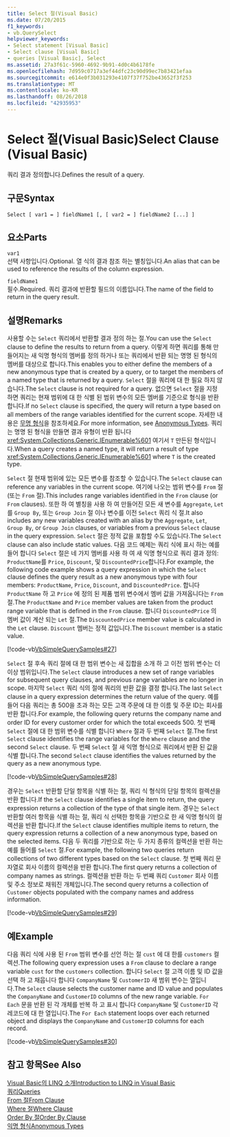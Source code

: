 ```yaml
---
title: Select 절(Visual Basic)
ms.date: 07/20/2015
f1_keywords:
- vb.QuerySelect
helpviewer_keywords:
- Select statement [Visual Basic]
- Select clause [Visual Basic]
- queries [Visual Basic], Select
ms.assetid: 27a3f61c-5960-4692-9b91-4d0c4b6178fe
ms.openlocfilehash: 7d959c0717a3ef44dfc23c90d99ec7b83421efaa
ms.sourcegitcommit: e614e0f3b031293e4107f37f752be43652f3f253
ms.translationtype: MT
ms.contentlocale: ko-KR
ms.lasthandoff: 08/26/2018
ms.locfileid: "42935953"
---
```

# <a name="select-clause-visual-basic"></a><span data-ttu-id="89e3d-102">Select 절(Visual Basic)</span><span class="sxs-lookup"><span data-stu-id="89e3d-102">Select Clause (Visual Basic)</span></span>
<span data-ttu-id="89e3d-103">쿼리 결과 정의합니다.</span><span class="sxs-lookup"><span data-stu-id="89e3d-103">Defines the result of a query.</span></span>  
  
## <a name="syntax"></a><span data-ttu-id="89e3d-104">구문</span><span class="sxs-lookup"><span data-stu-id="89e3d-104">Syntax</span></span>  
  
```  
Select [ var1 = ] fieldName1 [, [ var2 = ] fieldName2 [...] ]  
```  
  
## <a name="parts"></a><span data-ttu-id="89e3d-105">요소</span><span class="sxs-lookup"><span data-stu-id="89e3d-105">Parts</span></span>  
 `var1`  
 <span data-ttu-id="89e3d-106">선택 사항입니다.</span><span class="sxs-lookup"><span data-stu-id="89e3d-106">Optional.</span></span> <span data-ttu-id="89e3d-107">열 식의 결과 참조 하는 별칭입니다.</span><span class="sxs-lookup"><span data-stu-id="89e3d-107">An alias that can be used to reference the results of the column expression.</span></span>  
  
 `fieldName1`  
 <span data-ttu-id="89e3d-108">필수.</span><span class="sxs-lookup"><span data-stu-id="89e3d-108">Required.</span></span> <span data-ttu-id="89e3d-109">쿼리 결과에 반환할 필드의 이름입니다.</span><span class="sxs-lookup"><span data-stu-id="89e3d-109">The name of the field to return in the query result.</span></span>  
  
## <a name="remarks"></a><span data-ttu-id="89e3d-110">설명</span><span class="sxs-lookup"><span data-stu-id="89e3d-110">Remarks</span></span>  
 <span data-ttu-id="89e3d-111">사용할 수는 `Select` 쿼리에서 반환할 결과 정의 하는 절.</span><span class="sxs-lookup"><span data-stu-id="89e3d-111">You can use the `Select` clause to define the results to return from a query.</span></span> <span data-ttu-id="89e3d-112">이렇게 하면 쿼리를 통해 만들어지는 새 익명 형식의 멤버를 정의 하거나 또는 쿼리에서 반환 되는 명명 된 형식의 멤버를 대상으로 합니다.</span><span class="sxs-lookup"><span data-stu-id="89e3d-112">This enables you to either define the members of a new anonymous type that is created by a query, or to target the members of a named type that is returned by a query.</span></span> <span data-ttu-id="89e3d-113">`Select` 절을 쿼리에 대 한 필요 하지 않습니다.</span><span class="sxs-lookup"><span data-stu-id="89e3d-113">The `Select` clause is not required for a query.</span></span> <span data-ttu-id="89e3d-114">없으면 `Select` 절을 지정 하면 쿼리는 현재 범위에 대 한 식별 된 범위 변수의 모든 멤버를 기준으로 형식을 반환 합니다.</span><span class="sxs-lookup"><span data-stu-id="89e3d-114">If no `Select` clause is specified, the query will return a type based on all members of the range variables identified for the current scope.</span></span> <span data-ttu-id="89e3d-115">자세한 내용은 [무명 형식](../../../visual-basic/programming-guide/language-features/objects-and-classes/anonymous-types.md)을 참조하세요.</span><span class="sxs-lookup"><span data-stu-id="89e3d-115">For more information, see [Anonymous Types](../../../visual-basic/programming-guide/language-features/objects-and-classes/anonymous-types.md).</span></span> <span data-ttu-id="89e3d-116">쿼리는 명명 된 형식을 만들면 결과 유형이 반환 됩니다 <xref:System.Collections.Generic.IEnumerable%601> 여기서 `T` 만든된 형식입니다.</span><span class="sxs-lookup"><span data-stu-id="89e3d-116">When a query creates a named type, it will return a result of type <xref:System.Collections.Generic.IEnumerable%601> where `T` is the created type.</span></span>  
  
 <span data-ttu-id="89e3d-117">`Select` 절 현재 범위에 있는 모든 변수를 참조할 수 있습니다.</span><span class="sxs-lookup"><span data-stu-id="89e3d-117">The `Select` clause can reference any variables in the current scope.</span></span> <span data-ttu-id="89e3d-118">여기에 나오는 범위 변수를 `From` 절 (또는 `From` 절).</span><span class="sxs-lookup"><span data-stu-id="89e3d-118">This includes range variables identified in the `From` clause (or `From` clauses).</span></span> <span data-ttu-id="89e3d-119">또한 하 여 별칭을 사용 하 여 만들어진 모든 새 변수를 `Aggregate`, `Let`를 `Group By`, 또는 `Group Join` 절 이나 변수를 이전 `Select` 쿼리 식 절.</span><span class="sxs-lookup"><span data-stu-id="89e3d-119">It also includes any new variables created with an alias by the `Aggregate`, `Let`, `Group By`, or `Group Join` clauses, or variables from a previous `Select` clause in the query expression.</span></span> <span data-ttu-id="89e3d-120">`Select` 절은 정적 값을 포함할 수도 있습니다.</span><span class="sxs-lookup"><span data-stu-id="89e3d-120">The `Select` clause can also include static values.</span></span> <span data-ttu-id="89e3d-121">다음 코드 예제는 쿼리 식에 표시 하는 예를 들어 합니다 `Select` 절은 네 가지 멤버를 사용 하 여 새 익명 형식으로 쿼리 결과 정의: `ProductName`를 `Price`, `Discount`, 및 `DiscountedPrice`합니다.</span><span class="sxs-lookup"><span data-stu-id="89e3d-121">For example, the following code example shows a query expression in which the `Select` clause defines the query result as a new anonymous type with four members: `ProductName`, `Price`, `Discount`, and `DiscountedPrice`.</span></span> <span data-ttu-id="89e3d-122">합니다 `ProductName` 하 고 `Price` 에 정의 된 제품 범위 변수에서 멤버 값을 가져옵니다는 `From` 절.</span><span class="sxs-lookup"><span data-stu-id="89e3d-122">The `ProductName` and `Price` member values are taken from the product range variable that is defined in the `From` clause.</span></span> <span data-ttu-id="89e3d-123">합니다 `DiscountedPrice` 의 멤버 값이 계산 되는 `Let` 절.</span><span class="sxs-lookup"><span data-stu-id="89e3d-123">The `DiscountedPrice` member value is calculated in the `Let` clause.</span></span> <span data-ttu-id="89e3d-124">`Discount` 멤버는 정적 값입니다.</span><span class="sxs-lookup"><span data-stu-id="89e3d-124">The `Discount` member is a static value.</span></span>  
  
 [!code-vb[VbSimpleQuerySamples#27](../../../visual-basic/language-reference/queries/codesnippet/VisualBasic/select-clause_1.vb)]  
  
 <span data-ttu-id="89e3d-125">`Select` 절 후속 쿼리 절에 대 한 범위 변수는 새 집합을 소개 하 고 이전 범위 변수는 더 이상 범위입니다.</span><span class="sxs-lookup"><span data-stu-id="89e3d-125">The `Select` clause introduces a new set of range variables for subsequent query clauses, and previous range variables are no longer in scope.</span></span> <span data-ttu-id="89e3d-126">마지막 `Select` 쿼리 식의 절에 쿼리의 반환 값을 결정 합니다.</span><span class="sxs-lookup"><span data-stu-id="89e3d-126">The last `Select` clause in a query expression determines the return value of the query.</span></span> <span data-ttu-id="89e3d-127">예를 들어 다음 쿼리는 총 500을 초과 하는 모든 고객 주문에 대 한 이름 및 주문 ID는 회사를 반환 합니다.</span><span class="sxs-lookup"><span data-stu-id="89e3d-127">For example, the following query returns the company name and order ID for every customer order for which the total exceeds 500.</span></span> <span data-ttu-id="89e3d-128">첫 번째 `Select` 절에 대 한 범위 변수를 식별 합니다 `Where` 절과 두 번째 `Select` 절.</span><span class="sxs-lookup"><span data-stu-id="89e3d-128">The first `Select` clause identifies the range variables for the `Where` clause and the second `Select` clause.</span></span> <span data-ttu-id="89e3d-129">두 번째 `Select` 절 새 익명 형식으로 쿼리에서 반환 된 값을 식별 합니다.</span><span class="sxs-lookup"><span data-stu-id="89e3d-129">The second `Select` clause identifies the values returned by the query as a new anonymous type.</span></span>  
  
 [!code-vb[VbSimpleQuerySamples#28](../../../visual-basic/language-reference/queries/codesnippet/VisualBasic/select-clause_2.vb)]  
  
 <span data-ttu-id="89e3d-130">경우는 `Select` 반환할 단일 항목을 식별 하는 절, 쿼리 식 형식의 단일 항목의 컬렉션을 반환 합니다.</span><span class="sxs-lookup"><span data-stu-id="89e3d-130">If the `Select` clause identifies a single item to return, the query expression returns a collection of the type of that single item.</span></span> <span data-ttu-id="89e3d-131">경우는 `Select` 반환할 여러 항목을 식별 하는 절, 쿼리 식 선택한 항목을 기반으로 한 새 익명 형식의 컬렉션을 반환 합니다.</span><span class="sxs-lookup"><span data-stu-id="89e3d-131">If the `Select` clause identifies multiple items to return, the query expression returns a collection of a new anonymous type, based on the selected items.</span></span> <span data-ttu-id="89e3d-132">다음 두 쿼리를 기반으로 하는 두 가지 종류의 컬렉션을 반환 하는 예를 들어를 `Select` 절.</span><span class="sxs-lookup"><span data-stu-id="89e3d-132">For example, the following two queries return collections of two different types based on the `Select` clause.</span></span> <span data-ttu-id="89e3d-133">첫 번째 쿼리 문자열로 회사 이름의 컬렉션을 반환 합니다.</span><span class="sxs-lookup"><span data-stu-id="89e3d-133">The first query returns a collection of company names as strings.</span></span> <span data-ttu-id="89e3d-134">컬렉션을 반환 하는 두 번째 쿼리 `Customer` 회사 이름 및 주소 정보로 채워진 개체입니다.</span><span class="sxs-lookup"><span data-stu-id="89e3d-134">The second query returns a collection of `Customer` objects populated with the company names and address information.</span></span>  
  
 [!code-vb[VbSimpleQuerySamples#29](../../../visual-basic/language-reference/queries/codesnippet/VisualBasic/select-clause_3.vb)]  
  
## <a name="example"></a><span data-ttu-id="89e3d-135">예</span><span class="sxs-lookup"><span data-stu-id="89e3d-135">Example</span></span>  
 <span data-ttu-id="89e3d-136">다음 쿼리 식에 사용 된 `From` 범위 변수를 선언 하는 절 `cust` 에 대 한를 `customers` 컬렉션.</span><span class="sxs-lookup"><span data-stu-id="89e3d-136">The following query expression uses a `From` clause to declare a range variable `cust` for the `customers` collection.</span></span> <span data-ttu-id="89e3d-137">합니다 `Select` 절 고객 이름 및 ID 값을 선택 하 고 채웁니다 합니다 `CompanyName` 및 `CustomerID` 새 범위 변수는 열입니다.</span><span class="sxs-lookup"><span data-stu-id="89e3d-137">The `Select` clause selects the customer name and ID value and populates the `CompanyName` and `CustomerID` columns of the new range variable.</span></span> <span data-ttu-id="89e3d-138">`For Each` 문을 반환 된 각 개체를 반복 하 고 표시 합니다 `CompanyName` 및 `CustomerID` 각 레코드에 대 한 열입니다.</span><span class="sxs-lookup"><span data-stu-id="89e3d-138">The `For Each` statement loops over each returned object and displays the `CompanyName` and `CustomerID` columns for each record.</span></span>  
  
 [!code-vb[VbSimpleQuerySamples#30](../../../visual-basic/language-reference/queries/codesnippet/VisualBasic/select-clause_4.vb)]  
  
## <a name="see-also"></a><span data-ttu-id="89e3d-139">참고 항목</span><span class="sxs-lookup"><span data-stu-id="89e3d-139">See Also</span></span>  
 [<span data-ttu-id="89e3d-140">Visual Basic의 LINQ 소개</span><span class="sxs-lookup"><span data-stu-id="89e3d-140">Introduction to LINQ in Visual Basic</span></span>](../../../visual-basic/programming-guide/language-features/linq/introduction-to-linq.md)  
 [<span data-ttu-id="89e3d-141">쿼리</span><span class="sxs-lookup"><span data-stu-id="89e3d-141">Queries</span></span>](../../../visual-basic/language-reference/queries/index.md)  
 [<span data-ttu-id="89e3d-142">From 절</span><span class="sxs-lookup"><span data-stu-id="89e3d-142">From Clause</span></span>](../../../visual-basic/language-reference/queries/from-clause.md)  
 [<span data-ttu-id="89e3d-143">Where 절</span><span class="sxs-lookup"><span data-stu-id="89e3d-143">Where Clause</span></span>](../../../visual-basic/language-reference/queries/where-clause.md)  
 [<span data-ttu-id="89e3d-144">Order By 절</span><span class="sxs-lookup"><span data-stu-id="89e3d-144">Order By Clause</span></span>](../../../visual-basic/language-reference/queries/order-by-clause.md)  
 [<span data-ttu-id="89e3d-145">익명 형식</span><span class="sxs-lookup"><span data-stu-id="89e3d-145">Anonymous Types</span></span>](../../../visual-basic/programming-guide/language-features/objects-and-classes/anonymous-types.md)
